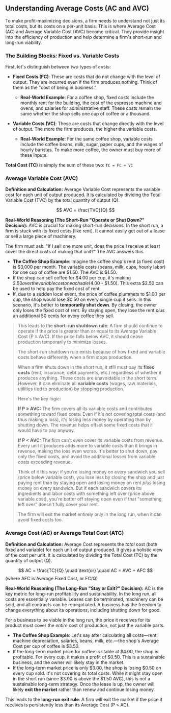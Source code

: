 
## Understanding Average Costs (AC and AVC)

To make profit-maximizing decisions, a firm needs to understand not just its total costs, but its costs on a per-unit basis. This is where Average Cost (AC) and Average Variable Cost (AVC) become critical. They provide insight into the efficiency of production and help determine a firm's short-run and long-run viability.

### The Building Blocks: Fixed vs. Variable Costs

First, let's distinguish between two types of costs:

*   **Fixed Costs (FC)**: These are costs that do not change with the level of output. They are incurred even if the firm produces nothing. Think of them as the "cost of being in business."
    *   **Real-World Example**: For a coffee shop, fixed costs include the monthly rent for the building, the cost of the espresso machine and ovens, and salaries for administrative staff. These costs remain the same whether the shop sells one cup of coffee or a thousand.

*   **Variable Costs (VC)**: These are costs that change directly with the level of output. The more the firm produces, the higher the variable costs.
    *   **Real-World Example**: For the same coffee shop, variable costs include the coffee beans, milk, sugar, paper cups, and the wages of hourly baristas. To make more coffee, the owner must buy more of these inputs.

**Total Cost (TC)** is simply the sum of these two:  `TC = FC + VC`

### Average Variable Cost (AVC)

**Definition and Calculation:**
Average Variable Cost represents the variable cost for each unit of output produced. It is calculated by dividing the Total Variable Cost (TVC) by the total quantity of output (Q).

$$ AVC = \frac{TVC}{Q} $$

**Real-World Reasoning (The Short-Run "Operate or Shut Down?" Decision):**
AVC is crucial for making short-run decisions. In the short run, a firm is stuck with its fixed costs (like rent). It cannot easily get out of a lease or sell a large piece of machinery.

The firm must ask: "If I sell one more unit, does the price I receive at least cover the direct costs of making that unit?" The AVC answers this.

*   **The Coffee Shop Example**: Imagine the coffee shop's rent (a fixed cost) is $3,000 per month. The variable costs (beans, milk, cups, hourly labor) for one cup of coffee are $1.50. The AVC is $1.50.
*   If the shop can sell coffee for $4.00 per cup, it's making $2.50 over the variable cost on each sale ($4.00 - $1.50). This extra $2.50 can be used to help pay the fixed cost of rent.
*   If, due to a sudden local event, the price of coffee plummets to $1.00 per cup, the shop would lose $0.50 on every single cup it sells. In this scenario, it's better to **temporarily shut down**. By closing, the owner only loses the fixed cost of rent. By staying open, they lose the rent *plus* an additional 50 cents for every coffee they sell.

> This leads to the **short-run shutdown rule**: A firm should continue to operate if the price is greater than or equal to its Average Variable Cost (P ≥ AVC). If the price falls below AVC, it should cease production temporarily to minimize losses.
> 
> The short-run shutdown rule exists because of how fixed and variable costs behave differently when a firm stops production.
> 
> When a firm shuts down in the short run, it still must pay its **fixed costs** (rent, insurance, debt payments, etc.) regardless of whether it produces anything. These costs are unavoidable in the short term. However, it can eliminate all **variable costs** (wages, raw materials, utilities tied to production) by stopping production.
> 
> Here's the key logic:
> 
> **If P ≥ AVC:** The firm covers all its variable costs and contributes something toward fixed costs. Even if it's not covering total costs (and thus making a loss), it's losing less money by operating than by shutting down. The revenue helps offset some fixed costs that it would have to pay anyway.
> 
> **If P < AVC:** The firm can't even cover its variable costs from revenue. Every unit it produces adds more to variable costs than it brings in revenue, making the loss even worse. It's better to shut down, pay only the fixed costs, and avoid the additional losses from variable costs exceeding revenue.
> 
> Think of it this way: if you're losing money on every sandwich you sell (price below variable cost), you lose less by closing the shop and just paying rent than by staying open and losing money on rent *plus* losing money on every sandwich. But if each sandwich covers its ingredients and labor costs with something left over (price above variable cost), you're better off staying open even if that "something left over" doesn't fully cover your rent.
> 
> The firm will exit the market entirely only in the long run, when it can avoid fixed costs too.
### Average Cost (AC) or Average Total Cost (ATC)

**Definition and Calculation:**
Average Cost represents the *total* cost (both fixed and variable) for each unit of output produced. It gives a holistic view of the cost per unit. It is calculated by dividing the Total Cost (TC) by the quantity of output (Q).

$$ AC = \frac{TC}{Q} \quad \text{or} \quad AC = AVC + AFC $$
(where AFC is Average Fixed Cost, or FC/Q)

**Real-World Reasoning (The Long-Run "Stay or Exit?" Decision):**
AC is the key metric for long-run profitability and sustainability. In the long run, all costs are essentially variable. Leases can be terminated, machinery can be sold, and all contracts can be renegotiated. A business has the freedom to change everything about its operations, including shutting down for good.

For a business to be viable in the long run, the price it receives for its product must cover the *entire* cost of production, not just the variable parts.

*   **The Coffee Shop Example**: Let's say after calculating all costs—rent, machine depreciation, salaries, beans, milk, etc.—the shop's Average Cost per cup of coffee is $3.50.
*   If the long-term market price for coffee is stable at $4.00, the shop is profitable. For every cup, it makes a profit of $0.50. This is a sustainable business, and the owner will likely stay in the market.
*   If the long-term market price is only $3.00, the shop is losing $0.50 on every cup sold. It's not covering its total costs. While it might stay open in the short run (since $3.00 is above the $1.50 AVC), this is not a sustainable long-term strategy. Once the lease is up, the owner will likely **exit the market** rather than renew and continue losing money.

This leads to the **long-run exit rule**: A firm will exit the market if the price it receives is persistently less than its Average Cost (P < AC).
